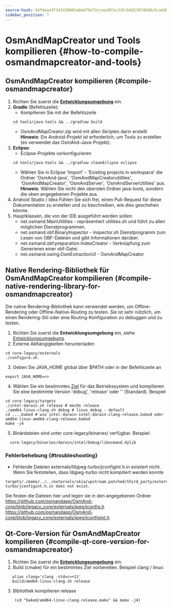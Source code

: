 ```yaml
---
source-hash: d4fdeaa3f3d1430002a0e679e72ccee20fec335cb9d13974b60c5cadd82a094e
sidebar_position: 7
---
```


# OsmAndMapCreator und Tools kompilieren {#how-to-compile-osmandmapcreator-and-tools}


## OsmAndMapCreator kompilieren {#compile-osmandmapcreator}
1. Richten Sie zuerst die **[Entwicklungsumgebung](setup-the-dev-environment.md)** ein.
2. **Gradle** (Befehlszeile):
    - Kompilieren Sie mit der Befehlszeile
    ```
    cd tools/java-tools && ../gradlew build
    ```
    - OsmAndMapCreator.zip wird mit allen Skripten darin erstellt
    **Hinweis**: Ein Android-Projekt ist erforderlich, um Tools zu erstellen (es verwendet das OsmAnd-Java-Projekt).
3. **Eclipse**:
    - Eclipse-Projekte vorkonfigurieren
    ```
    cd tools/java-tools && ../gradlew cleanEclipse eclipse
    ```
    - Wählen Sie in Eclipse 'Import' - 'Existing projects in workspace' die Ordner 'OsmAnd-java', 'OsmAndMapCreatorutilities', 'OsmAndMapCreator', 'OsmAndServer', 'OsmAndServerUtilties' aus.
    **Hinweis**: Wählen Sie nicht den obersten Ordner java-tools, sondern die oben angegebenen Projekte aus.
4. Android Studio / Idea
    Fühlen Sie sich frei, einen Pull-Request für diese Dokumentation zu erstellen und zu beschreiben, wie dies geschehen könnte.
5. Hauptklassen, die von der IDE ausgeführt werden sollen:
   - net.osmand.MainUtilities - repräsentiert utilities.sh und führt zu allen möglichen Dienstprogrammen.
   - net.osmand.obf.BinaryInspector - inspector.sh Dienstprogramm zum Lesen von OBF-Dateien und gibt Informationen darüber.
   - net.osmand.obf.preparation.IndexCreator - Verknüpfung zum Generieren einer obf-Datei.
   - net.osmand.swing.OsmExtractionUI - OsmAndMapCreator

## Native Rendering-Bibliothek für OsmAndMapCreator kompilieren {#compile-native-rendering-library-for-osmandmapcreator}
Die native Rendering-Bibliothek kann verwendet werden, um Offline-Rendering oder Offline-Native-Routing zu testen. Sie ist sehr nützlich, um einen Rendering-Stil oder eine Routing-Konfiguration zu debuggen und zu testen.

1. Richten Sie zuerst die **Entwicklungsumgebung** ein, siehe [Entwicklungsumgebung](./setup-the-dev-environment).
2. Externe Abhängigkeiten herunterladen
 ```
 cd core-legacy/externals
 ./configure.sh
 ```
3. Geben Sie JAVA_HOME global über $PATH oder in der Befehlszeile an
  ```
  export JAVA_HOME=<>
  ```
4. Wählen Sie ein bestimmtes [Ziel](https://github.com/osmandapp/OsmAnd-core/tree/legacy_core/targets) für das Betriebssystem und kompilieren Sie eine bestimmte Version 'debug', 'release' oder '' (Standard). Beispiel
  ```
  cd core-legacy/targets
  ./intel-darwin.sh release # macOs release
  ./amd64-linux-clang.sh debug # linux debug - default
  cd ....baked # wie intel-darwin-intel-darwin-clang-release.baked oder amd64-linux-amd64-clang-release.baked
  make -j4
  ```
5. Binärdateien sind unter core-legacy/binaries/ verfügbar.
Beispiel:
  ```
    core-legacy/binaries/darwin/intel/Debug/libosmand.dylib
  ```

### Fehlerbehebung {#troubleshooting}
- Fehlende Dateien externals/libjpeg-turbo/jconfigint.h.in existiert nicht.
Wenn Sie feststellen, dass libjpeg-turbo nicht kompiliert werden konnte
```
targets/.cmake/../../externals/skia/upstream.patched/third_party/externals/libjpeg-turbo/jconfigint.h.in does not exist.
```
Sie finden die Dateien hier und legen sie in den angegebenen Ordner
https://github.com/osmandapp/OsmAnd-core/blob/legacy_core/externals/jpeg/jconfig.h
https://github.com/osmandapp/OsmAnd-core/blob/legacy_core/externals/jpeg/jconfigint.h

## Qt-Core-Version für OsmAndMapCreator kompilieren {#compile-qt-core-version-for-osmandmapcreator}
1. Richten Sie zuerst die **[Entwicklungsumgebung](setup-the-dev-environment.md)** ein.
2. Build (cmake) für ein bestimmtes Ziel vorbereiten. Beispiel clang / linux:
```
   alias clang='clang -std=c++11'
   build/amd64-linux-clang.sh release
```
3. Bibliothek kompilieren release
```
    (cd "baked/amd64-linux-clang-release.make" && make -j4)
```